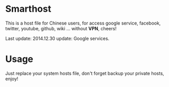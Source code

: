 Smarthost
=========

This is a host file for Chinese users, for access google service, facebook, twitter, youtube, github, wiki ...
without **VPN**, cheers!

Last update: 2014.12.30
update: Google services.

Usage
=====
Just replace your system hosts file, don't forget backup your private hosts, enjoy!
